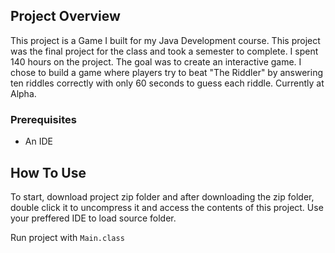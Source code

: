 ## Project Overview

This project is a Game I built for my Java Development course. This project was the final project for the
class and took a semester to complete. I spent 140 hours on the project. The goal was to create an
interactive game. I chose to build a game where players try to beat "The Riddler" by answering ten
riddles correctly with only 60 seconds to guess each riddle. Currently at Alpha.

### Prerequisites

- An IDE

## How To Use

To start, download project zip folder and after downloading the zip folder, double click it to uncompress it and access the contents of this project. Use your preffered IDE to load source folder.

Run project with `Main.class`

